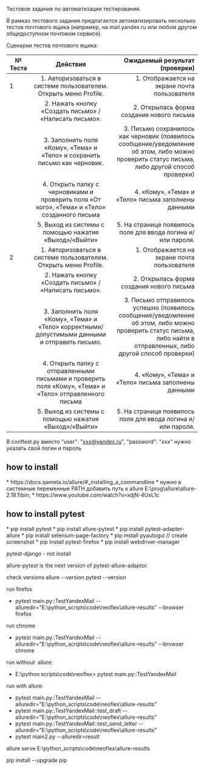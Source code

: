 Тестовое задание по автоматизации тестирования.

В рамках тестового задания предлагается автоматизировать несколько тестов почтового ящика (например, на mail.yandex.ru или любом другом общедоступном почтовом сервисе).

Сценарии тестов почтового ящика:

|№ Теста | Действия | Ожидаемый результат (проверки) |
| ------------- |:-------------:| -----: |
|1 | 1. Авторизоваться в системе пользователем. Открыть меню Profile. | 1. Отображается на экране почта пользователя |
||2. Нажать кнопку «Создать письмо» / «Написать письмо». | 2.  Открылась форма создания нового письма |
||3. Заполнить поля «Кому», «Тема» и «Тело» и сохранить письмо как черновик. | 3. Письмо сохранилось как черновик (появилось сообщение/уведомление об этом, либо можно проверить статус письма, либо другой способ проверки) |
||4. Открыть папку с черновиками и проверить поля «От кого», «Тема» и «Тело» созданного письма | 4. «Кому», «Тема» и «Тело» письма заполнены данными |
||5. Выход из системы с помощью нажатия «Выход»/«Выйти» | 5. На странице появилось поле для ввода логина и/или пароля. |
|2 | 1. Авторизоваться в системе пользователем. Открыть меню Profile. | 1. Отображается на экране почта пользователя |
|| 2. Нажать кнопку «Создать письмо» / «Написать письмо». | 2. Открылась форма создания нового письма |
|| 3. Заполнить поля «Кому», «Тема» и «Тело» корректными/допустимыми данными и отправить письмо. | 3. Письмо отправилось успешно (появилось сообщение/уведомление об этом, либо можно проверить статус письма, либо найти в отправленных, либо другой способ проверки) |
|| 4. Открыть папку с отправленными письмами и проверить поля «Кому», «Тема» и «Тело» отправленного письма | 4. «Кому», «Тема» и «Тело» письма заполнены данными|
|| 5. Выход из системы с помощью нажатия «Выход»/«Выйти» | 5. На странице появилось поле для ввода логина и/или пароля. |

  В conftest.py
  вместо
        "user": "xxx@yandex.ru",
        "password": "xxx"
  нужно указать свой логин и пароль

<h2> how to install </h2>
  * https://docs.qameta.io/allure/#_installing_a_commandline
  * нужно в системные переменные PATH добавить путь к allure
  E:\prog\allure\allure-2.18.1\bin;
  * https://www.youtube.com/watch?v=xdjN-4UxL1c

  <h2> how to install pytest </h2>
  * pip install pytest
  * pip install allure-pytest
  * pip install pytest-adapter-allure
  * pip install selenium-page-factory
  * pip install pyautogui // create screenshot
  * pip install pytest-firefox
  * pip install webdriver-manager

  pytest-django - not install

  allure-pytest is the next version of pytest-allure-adaptor.

  check versions
  allure --version
  pytest --version

  run firefox
  * pytest main.py::TestYandexMail --alluredir="E:\python_scripts\code\neoflex\allure-results" --browser firefox

  run chrome
  * pytest main.py::TestYandexMail --alluredir="E:\python_scripts\code\neoflex\allure-results" --browser chrome


  run without· allure:
  * E:\python scripts\code\neoflex> pytest main.py::TestYandexMail

  run with allure:
  * pytest main.py::TestYandexMail --alluredir="E:\python_scripts\code\neoflex\allure-results"
  * pytest main.py::TestYandexMail::test_draft --alluredir="E:\python_scripts\code\neoflex\allure-results"
  * pytest main.py::TestYandexMail::test_send_letter --alluredir="E:\python_scripts\code\neoflex\allure-results"
  * pytest main2.py --alluredir=result

  allure serve E:\python_scripts\code\neoflex\allure-results


  pip install --upgrade pip

